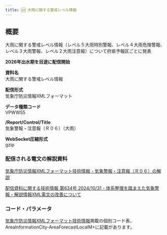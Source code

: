 ```yaml
---
title: 🆕 大雨に関する警戒レベル情報
---
```


## 概要
大雨に関する警戒レベル情報（レベル５大雨特別警報、レベル４大雨危険警報、レベル３大雨警報、レベル２大雨注意報）について府県予報区ごとに発表

**2026年出水期を目途に配信開始**

**資料名** <br/>
大雨に関する警戒レベル情報
 
**配信形式** <br/>
気象庁防災情報XMLフォーマット

**データ種類コード** <br/>
VPWW55

**/Report/Control/Title** <br/>
気象警報・注意報（Ｒ０６）（大雨）
 
**WebSocket圧縮形式** <br/>
gzip

### 配信される電文の解説資料
[気象庁防災情報XMLフォーマット技術情報 - 気象警報・注意報（Ｒ０６）の解説](https://dmdata.jp/docs/jma/manual/0206-0206.pdf)


[配信資料に関する技術情報 第634号 2024/10/31 - 体系整理を踏まえた気象警報・解説情報XML電文の改善について](https://dmdata.jp/docs/jma/technical/634.pdf)

### コード・パラメータ
[気象庁防災情報XMLフォーマット技術情報](http://xml.kishou.go.jp/tec_material.html)掲載の個別コード表、AreaInformationCity-AreaForecastLocalM+に記載があります。
